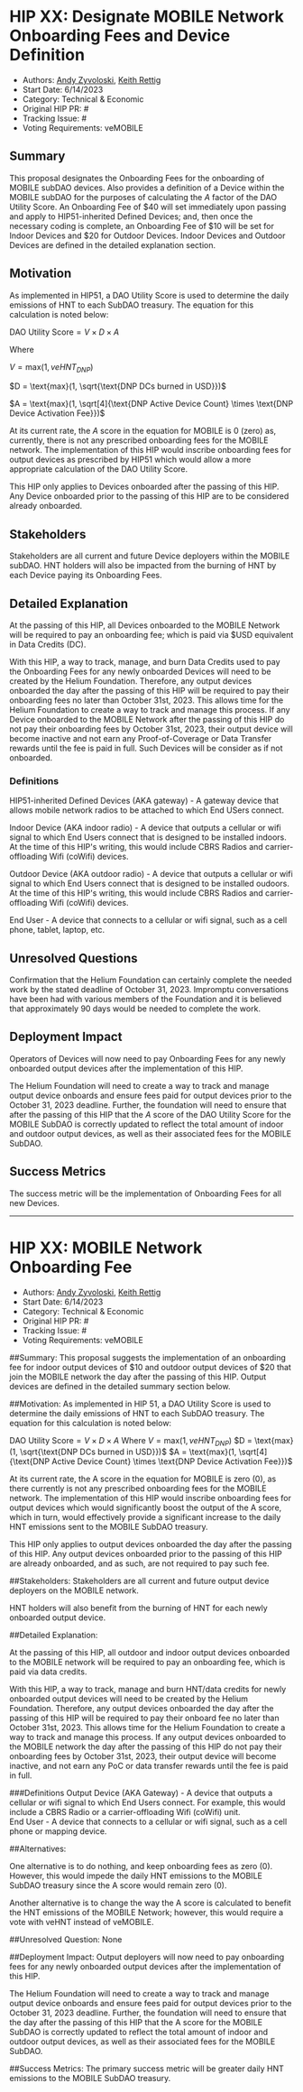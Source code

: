 # HIP XX: Designate MOBILE Network Onboarding Fees and Device Definition
- Authors: [Andy Zyvoloski](https://github.com/heatedlime), [Keith Rettig](https://github.com/keithrettig)
- Start Date: 6/14/2023
- Category: Technical & Economic
- Original HIP PR: #
- Tracking Issue: #
- Voting Requirements: veMOBILE

## Summary
This proposal designates the Onboarding Fees for the onboarding of MOBILE subDAO devices.  Also provides a definition of a Device within the MOBILE subDAO for the purposes of calculating the $A$ factor of the DAO Utility Score.  An Onboarding Fee of $40 will set immediately upon passing and apply to HIP51-inherited Defined Devices; and, then once the necessary coding is complete, an Onboarding Fee of $10 will be set for Indoor Devices and $20 for Outdoor Devices.  Indoor Devices and Outdoor Devices are defined in the detailed explanation section.

## Motivation
As implemented in HIP51, a DAO Utility Score is used to determine the daily emissions of HNT to each SubDAO treasury. The equation for this calculation is noted below:

$\text{DAO Utility Score} = V \times D \times A$

Where

$V = \text{max}(1, veHNT_{DNP})$

$D = \text{max}(1, \sqrt{\text{DNP DCs burned in USD}})$

$A = \text{max}(1, \sqrt[4]{\text{DNP Active Device Count} \times \text{DNP Device Activation Fee}})$

At its current rate, the $A$ score in the equation for MOBILE is $0$ (zero) as, currently, there is not any prescribed onboarding fees for the MOBILE network.  The implementation of this HIP would inscribe onboarding fees for output devices as prescribed by HIP51 which would allow a more appropriate calculation of the DAO Utility Score.

This HIP only applies to Devices onboarded after the passing of this HIP.  Any Device onboarded prior to the passing of this HIP are to be considered already onboarded.

## Stakeholders
Stakeholders are all current and future Device deployers within the MOBILE subDAO.  HNT holders will also be impacted from the burning of HNT by each Device paying its Onboarding Fees.

## Detailed Explanation
At the passing of this HIP, all Devices onboarded to the MOBILE Network will be required to pay an onboarding fee; which is paid via $USD equivalent in Data Credits (DC). 

With this HIP, a way to track, manage, and burn Data Credits used to pay the Onboarding Fees for any newly onboarded Devices will need to be created by the Helium Foundation.  Therefore, any output devices onboarded the day after the passing of this HIP will be required to pay their onboarding fees no later than October 31st, 2023.  This allows time for the Helium Foundation to create a way to track and manage this process.  If any Device onboarded to the MOBILE Network after the passing of this HIP do not pay their onboarding fees by October 31st, 2023, their output device will become inactive and not earn any Proof-of-Coverage or Data Transfer rewards until the fee is paid in full.  Such Devices will be consider as if not onboarded.

### Definitions
HIP51-inherited Defined Devices (AKA gateway) - A gateway device that allows mobile network radios to be attached to which End USers connect.

Indoor Device (AKA indoor radio) - A device that outputs a cellular or wifi signal to which End Users connect that is designed to be installed indoors.  At the time of this HIP's writing, this would include CBRS Radios and carrier-offloading Wifi (coWifi) devices.

Outdoor Device (AKA outdoor radio) - A device that outputs a cellular or wifi signal to which End Users connect that is designed to be installed oudoors.  At the time of this HIP's writing, this would include CBRS Radios and carrier-offloading Wifi (coWifi) devices.

     
End User - A device that connects to a cellular or wifi signal, such as a cell phone, tablet, laptop, etc.

## Unresolved Questions
Confirmation that the Helium Foundation can certainly complete the needed work by the stated deadline of October 31, 2023.  Impromptu conversations have been had with various members of the Foundation and it is believed that approximately 90 days would be needed to complete the work.

## Deployment Impact
Operators of Devices will now need to pay Onboarding Fees for any newly onboarded output devices after the implementation of this HIP.

The Helium Foundation will need to create a way to track and manage output device onboards and ensure fees paid for output devices prior to the October 31, 2023 deadline. Further, the foundation will need to ensure that after the passing of this HIP that the $A$ score of the DAO Utility Score for the MOBILE SubDAO is correctly updated to reflect the total amount of indoor and outdoor output devices, as well as their associated fees for the MOBILE SubDAO.

## Success Metrics
The success metric will be the implementation of Onboarding Fees for all new Devices.




**********************************************************************************************************************************************

# HIP XX: MOBILE Network Onboarding Fee
- Authors: [Andy Zyvoloski](https://github.com/heatedlime), [Keith Rettig](https://github.com/keithrettig)
- Start Date: 6/14/2023
- Category: Technical & Economic
- Original HIP PR: #
- Tracking Issue: #
- Voting Requirements: veMOBILE

##Summary: 
This proposal suggests the implementation of an onboarding fee for indoor output devices of $10 and outdoor output devices of $20 that join the MOBILE network the day after the passing of this HIP. Output devices are defined in the detailed summary section below.

##Motivation:
As implemented in HIP 51, a DAO Utility Score is used to determine the daily emissions of HNT to each SubDAO treasury. The equation for this calculation is noted below:

$\text{DAO Utility Score} = V \times D \times A$
Where
$V = \text{max}(1, veHNT_{DNP})$
$D = \text{max}(1, \sqrt{\text{DNP DCs burned in USD}})$
$A = \text{max}(1, \sqrt[4]{\text{DNP Active Device Count} \times \text{DNP Device Activation Fee}})$

At its current rate, the A score in the equation for MOBILE is zero (0), as there currently is not any prescribed onboarding fees for the MOBILE network. The implementation of this HIP would inscribe onboarding fees for output devices which would significantly boost the output of the A score, which in turn, would effectively provide a significant increase to the daily HNT emissions sent to the MOBILE SubDAO treasury.  

This HIP only applies to output devices onboarded the day after the passing of this HIP. Any output devices onboarded prior to the passing of this HIP are already onboarded, and as such, are not required to pay such fee. 

##Stakeholders:
Stakeholders are all current and future output device deployers on the MOBILE network. 

HNT holders will also benefit from the burning of HNT for each newly onboarded output device.

##Detailed Explanation:

At the passing of this HIP, all outdoor and indoor output devices onboarded to the MOBILE network will be required to pay an onboarding fee, which is paid via data credits. 

With this HIP, a way to track, manage and burn HNT/data credits for newly onboarded output devices will need to be created by the Helium Foundation. Therefore, any output devices onboarded the day after the passing of this HIP will be required to pay their onboard fee no later than October 31st, 2023. This allows time for the Helium Foundation to create a way to track and manage this process. If any output devices onboarded to the MOBILE network the day after the passing of this HIP do not pay their onboarding fees by October 31st, 2023, their output device will become inactive, and not earn any PoC or data transfer rewards until the fee is paid in full. 

###Definitions
Output Device (AKA Gateway) - A device that outputs a cellular or wifi signal to which End Users connect. For example, this would include a CBRS Radio or a carrier-offloading Wifi (coWifi) unit.  
End User - A device that connects to a cellular or wifi signal, such as a cell phone or mapping device.

##Alternatives:

One alternative is to do nothing, and keep onboarding fees as zero (0). However, this would impede the daily HNT emissions to the MOBILE SubDAO treasury since the A score would remain zero (0). 

Another alternative is to change the way the A score is calculated to benefit the HNT emissions of the MOBILE Network; however, this would require a vote with veHNT instead of veMOBILE. 

##Unresolved Question:
None

##Deployment Impact:
Output deployers will now need to pay onboarding fees for any newly onboarded output devices after the implementation of this HIP.

The Helium Foundation will need to create a way to track and manage output device onboards and ensure fees paid for output devices prior to the October 31, 2023 deadline. Further, the foundation will need to ensure that the day after the passing of this HIP that the A score for the MOBILE SubDAO is correctly updated to reflect the total amount of indoor and outdoor output devices, as well as their associated fees for the MOBILE SubDAO.

##Success Metrics:
The primary success metric will be greater daily HNT emissions to the MOBILE SubDAO treasury. 
